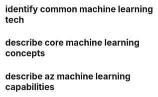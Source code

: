 
# identify common machine learning tech

# describe core machine learning concepts

# describe az machine learning capabilities